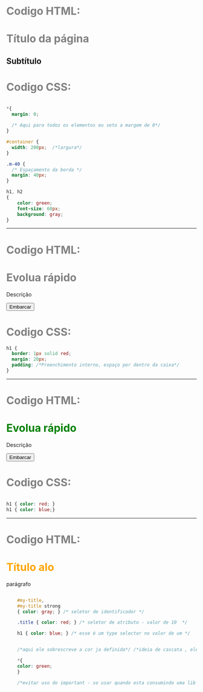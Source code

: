 # Codigo HTML: 

<meta charset="UTF-8">

<div id="container" class="m-40">
  <h1>Título da página</h1>
  <h2>Subtítulo</h2>
</div>

# Codigo CSS: 

```css

*{
  margin: 0;
  
  /* Aqui para todos os elementos eu seto a margem de 0*/
}

#container {
  width: 200px;  /*largura*/
}

.m-40 {
  /* Espaçamento da borda */
  margin: 40px;
}

h1, h2
{
    color: green;
    font-size: 60px;
    background: gray;
}

```
_____________________________________________________________________________________

# Codigo HTML: 

<meta charset="UTF-8">

<h1>Evolua rápido</h1>

<p>Descrição</p>

<button> Embarcar</button>

# Codigo CSS: 

```css
h1 {
  border: 1px solid red;
  margin: 20px; 
  padding: /*Preenchimento interno, espaço por dentro da caixa*/
}

```
________________________________________________________________________________________

# Codigo HTML: 

<meta charset="UTF-8"> 
<style>
  h1{
    color: gray;
  }
</style>
<h1 style="color: green">Evolua rápido</h1> 

<p>Descrição</p>
<button> Embarcar</button>

# Codigo CSS: 

```css

h1 { color: red; } 
h1 { color: blue;}

``` 


________________________________________________________________________________________________________________________________

# Codigo HTML: 

<meta charset="UTF-8"> 
<h1 class="title" id="my-title" style="color: orange;">Título <strong> alo</strong></h1> <!-- Aplicacao do inline -->
<p>parágrafo</p>

```css

    #my-title,
    #my-title strong
    { color: gray; } /* seletor de identificador */

    .title { color: red; } /* seletor de atributo - valor de 10  */

    h1 { color: blue; } /* esse é um type selector no valor de um */


    /*aqui ele sobrescreve a cor ja definida*/ /*ideia de cascata , ele esta caindo, mantem uma cadencia de cima pra baixo*/ 

    *{
    color: green;
    }

    /*evitar uso do important - so usar quando esta consumindo uma lib de fora - ele quebra o fluxo natural da cascata*/


``` 





